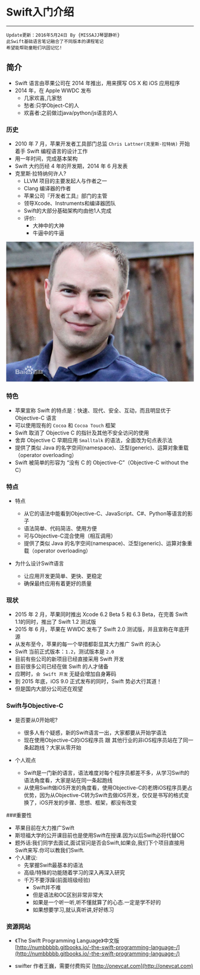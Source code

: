 # Swift入门介绍
---
```objc
Update更新：2016年5月24日 By {MISSAJJ琴瑟静听}
此Swift基础语言笔记融合了不同版本的课程笔记
希望能帮助童鞋们巩固记忆!
```
## 简介

* Swift 语言由苹果公司在 2014 年推出，用来撰写 OS X 和 iOS 应用程序
* 2014 年，在 Apple WWDC 发布
  -  几家欢喜,几家愁
  -  愁者:只学Object-C的人
  -  欢喜者:之前做过java/python/js语言的人

### 历史

* 2010 年 7 月，苹果开发者工具部门总监 `Chris Lattner(克里斯·拉特纳)` 开始着手 Swift 编程语言的设计工作
* 用一年时间，完成基本架构
* Swift 大约历经 4 年的开发期，2014 年 6 月发表
* 克里斯·拉特纳何许人?
  - LLVM 项目的主要发起人与作者之一
  - Clang 编译器的作者
  - 苹果公司『开发者工具』部门的主管
  - 领导Xcode、Instruments和编译器团队
  - Swift的大部分基础架构均由他1人完成
  - 评价:
    - 大神中的大神
    - 牛逼中的牛逼


![](./images/abc.jpg)



### 特色

* 苹果宣称 Swift 的特点是：快速、现代、安全、互动，而且明显优于 Objective-C 语言
* 可以使用现有的 `Cocoa` 和 `Cocoa Touch` 框架
* Swift 取消了 Objective C 的指针及其他不安全访问的使用
* 舍弃 Objective C 早期应用 `Smalltalk` 的语法，全面改为句点表示法
* 提供了类似 Java 的名字空间(namespace)、泛型(generic)、运算对象重载（operator overloading）
* Swift 被简单的形容为 “没有 C 的 Objective-C”（Objective-C without the C）
 

### 特点
- 特点
  - 从它的语法中能看到Objective-C、JavaScript、C#、Python等语言的影子
  - 语法简单、代码简洁、使用方便
  - 可与Objective-C混合使用（相互调用）
  - 提供了类似 Java 的名字空间(namespace)、泛型(generic)、运算对象重载（operator overloading）



- 为什么设计Swift语言

  - 让应用开发更简单、更快、更稳定
  - 确保最终应用有着更好的质量


### 现状

* 2015 年 2 月，苹果同时推出 Xcode 6.2 Beta 5 和 6.3 Beta，在完善 Swift 1.1的同时，推出了 Swift 1.2 测试版
* 2015 年 6 月，苹果在 WWDC 发布了 Swift 2.0 测试版，并且宣称在年底开源
* 从发布至今，苹果的每一个举措都彰显其大力推广 Swift 的决心
* Swift 当前正式版本：`1.2`，测试版本是 `2.0`
* 目前有些公司的新项目已经直接采用 Swift 开发
* 目前很多公司已经在做 Swift 的人才储备
* 应聘时，`会 Swift 开发` 无疑会增加自身筹码
* 到 2015 年底，iOS 9.0 正式发布的同时，Swift 势必大行其道！
* 但是国内大部分公司还在观望

### Swift与Objective-C

- 是否要从0开始呢?
  - 很多人有个疑惑，新的Swift语言一出，大家都要从开始学语法
  - 现在使用Objective-C的iOS程序员 跟 其他行业的非iOS程序员站在了同一条起跑线？大家从零开始


- 个人观点
  - Swift是一门新的语言，语法难度对每个程序员都差不多，从学习Swift的语法角度看，大家是站在同一条起跑线
  - 从使用Swift做iOS开发的角度看，使用Objective-C的老牌iOS程序员更占优势，因为从Objective-C转为Swift去做iOS开发，仅仅是书写的格式变换了，iOS开发的步骤、思想、框架，都没有改变

###重要性

- 苹果目前在大力推广Swift
- 斯坦福大学的公开课目前也是使用Swift在授课.因为以后Swift必将代替OC
- 题外话:我们同学去面试,面试官问是否会Swift,如果会,我们下个项目直接用Swift来写.你可以教我们Swift.
- 个人建议:
  - 先掌握Swift最基本的语法
  - 高级/特殊的功能随着学习的深入再深入研究
  - 千万不要浮躁(前面班级经验)
    - Swift并不难
    - 但是语法和OC区别非常非常大
    - 如果是一个听一听,听不懂就算了的心态.一定是学不好的
    - 如果想要学习,就认真听讲,好好练习


### 资源网站

* 《The Swift Programming Language》中文版 [http://numbbbbb.gitbooks.io/-the-swift-programming-language-/](http://numbbbbb.gitbooks.io/-the-swift-programming-language-/)

* swifter 作者王巍，需要付费购买 [http://onevcat.com](http://onevcat.com)

